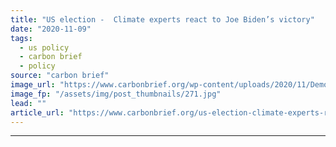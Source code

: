 ```yaml
---
title: "US election -  Climate experts react to Joe Biden’s victory"
date: "2020-11-09"
tags: 
  - us policy
  - carbon brief
  - policy
source: "carbon brief"
image_url: "https://www.carbonbrief.org/wp-content/uploads/2020/11/Democratic-presidential-candidate-Joe-Biden-and-vice-president-elect-Kamala-Harris-583x372.jpg"
image_fp: "/assets/img/post_thumbnails/271.jpg"
lead: ""
article_url: "https://www.carbonbrief.org/us-election-climate-experts-react-to-joe-bidens-victory"
---
```


---
